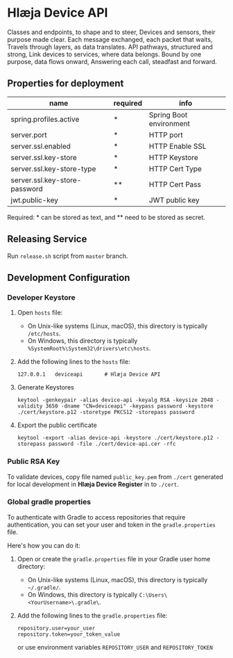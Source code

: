 # Hlæja Device API

Classes and endpoints, to shape and to steer, Devices and sensors, their purpose made clear. Each message exchanged, each packet that waits, Travels through layers, as data translates. API pathways, structured and strong, Link devices to services, where data belongs. Bound by one purpose, data flows onward, Answering each call, steadfast and forward.

## Properties for deployment

| name                          | required | info                    |
|-------------------------------|----------|-------------------------|
| spring.profiles.active        | *        | Spring Boot environment |
| server.port                   | *        | HTTP port               |
| server.ssl.enabled            | *        | HTTP Enable SSL         |
| server.ssl.key-store          | *        | HTTP Keystore           |
| server.ssl.key-store-type     | *        | HTTP Cert Type          |
| server.ssl.key-store-password | **       | HTTP Cert Pass          |
| jwt.public-key                | *        | JWT public key          |

Required: * can be stored as text, and ** need to be stored as secret.

## Releasing Service

Run `release.sh` script from `master` branch.

## Development Configuration

### Developer Keystore

1. Open `hosts` file:
   * On Unix-like systems (Linux, macOS), this directory is typically `/etc/hosts`.
   * On Windows, this directory is typically `%SystemRoot%\System32\drivers\etc\hosts`.

2. Add the following lines to the `hosts` file:
    ```text
    127.0.0.1	deviceapi		# Hlæja Device API
    ```

3. Generate Keystores
    ```shell
    keytool -genkeypair -alias device-api -keyalg RSA -keysize 2048 -validity 3650 -dname "CN=deviceapi" -keypass password -keystore ./cert/keystore.p12 -storetype PKCS12 -storepass password
    ```

4. Export the public certificate
    ```shell
    keytool -export -alias device-api -keystore ./cert/keystore.p12 -storepass password -file ./cert/device-api.cer -rfc
    ```

### Public RSA Key

To validate devices, copy file named `public_key.pem` from `./cert` generated for local development in **Hlæja Device Register** in to `./cert`.

### Global gradle properties

To authenticate with Gradle to access repositories that require authentication, you can set your user and token in the `gradle.properties` file.

Here's how you can do it:

1. Open or create the `gradle.properties` file in your Gradle user home directory:

    - On Unix-like systems (Linux, macOS), this directory is typically `~/.gradle/`.
    - On Windows, this directory is typically `C:\Users\<YourUsername>\.gradle\`.

2. Add the following lines to the `gradle.properties` file:
    ```properties
    repository.user=your_user
    repository.token=your_token_value
    ```
   or use environment variables `REPOSITORY_USER` and `REPOSITORY_TOKEN`
